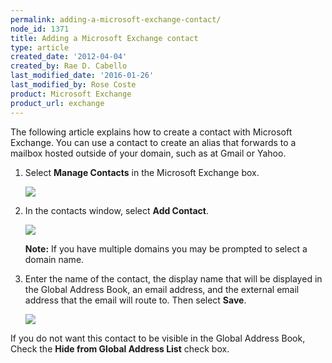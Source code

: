 ```yaml
---
permalink: adding-a-microsoft-exchange-contact/
node_id: 1371
title: Adding a Microsoft Exchange contact
type: article
created_date: '2012-04-04'
created_by: Rae D. Cabello
last_modified_date: '2016-01-26'
last_modified_by: Rose Coste
product: Microsoft Exchange
product_url: exchange
---
```


The following article explains how to create a contact with
Microsoft Exchange. You can use a contact to create an alias that
forwards to a mailbox hosted outside of your domain, such as at Gmail or Yahoo.

1. Select **Manage Contacts** in the Microsoft Exchange box.

   ![](http://c13067040.r40.cf2.rackcdn.com/(E%26A)AddingAnExchangeContact.png)

2. In the contacts window, select **Add Contact**.

   ![](http://c13067040.r40.cf2.rackcdn.com/(E%26A)AddingAnExchangeContact2.png)

   **Note:** If you have multiple domains you may be prompted to select a
   domain name.

3. Enter the name of the contact, the display name that will be
   displayed in the Global Address Book, an email address, and the external
   email address that the email will route to. Then select **Save**.

   ![](http://c13067040.r40.cf2.rackcdn.com/(E%26A)AddingAnExchangeContact3.png)

If you do not want this contact to be visible in the Global Address Book,
Check the **Hide from Global Address List** check box.
